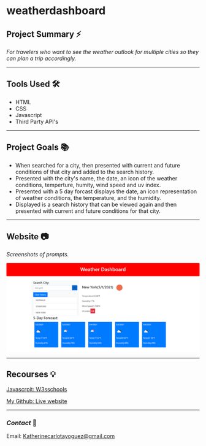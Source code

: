 # weatherdashboard

## **Project Summary** ⚡️

_For travelers who want to see the weather outlook for multiple cities so they can plan a trip accordingly._

__________________________________________________________________________________________________________________________________________________

## **Tools Used** 🛠️

* HTML
* CSS
* Javascript
* Third Party API's
___________________________________________________________________________________________________________________________________________________

## **Project Goals** 📚

* When searched for a city, then presented with current and future conditions of that city and added to the search history.
* Presented with the city's name, the date, an icon of the weather conditions, temperture, humity, wind speed and uv index.
* Presented with a 5 day forcast displays the date, an icon representation of weather conditions, the temperature, and the humidity.
* Displayed is a search history that can be viewed again and then presented with current and future conditions for that city.

___________________________________________________________________________________________________________________________________________________

## **Website** 📷

*Screenshots of prompts.*

![Screenshot 1](assets/Screenshot1.png)

___________________________________________________________________________________________________________________________________________________

## **Recourses** 💡
[ Javascrpit: W3sschools](https://www.w3schools.com/)

[My Github: Live website](https://katherineyoguez.github.io/workscheduler/)

___________________________________________________________________________________________________________________________________________________

### _Contact_ 📇

Email: Katherinecarlotayoguez@gmail.com